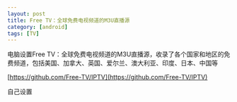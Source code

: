 ```yaml
---
layout: post
title: Free TV：全球免费电视频道的M3U直播源
category: [android]
tags: [TV]
---
```

电脑设置Free TV：全球免费电视频道的M3U直播源，收录了各个国家和地区的免费频道，包括美国、加拿大、英国、爱尔兰、澳大利亚、印度、日本、中国等
<!--more-->

[https://github.com/Free-TV/IPTV](https://github.com/Free-TV/IPTV)

自己设置
